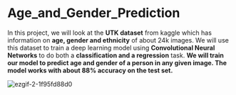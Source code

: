 # Age_and_Gender_Prediction

In this project, we will look at the **UTK dataset** from kaggle which has information on **age, gender and ethnicity** of about 24k images. We will use this dataset to train a deep learning model using **Convolutional Neural Networks** to do both a **classification and a regression** task.  **We will train our model to predict age and gender of a person in any given image. The model works with about 88% accuracy on the test set.**

![ezgif-2-1f95fd88d0](https://github.com/mayank8893/Age_and_Gender_Prediction/assets/69361645/512ad8f5-6c74-4844-b2ff-eed5a541785f)
